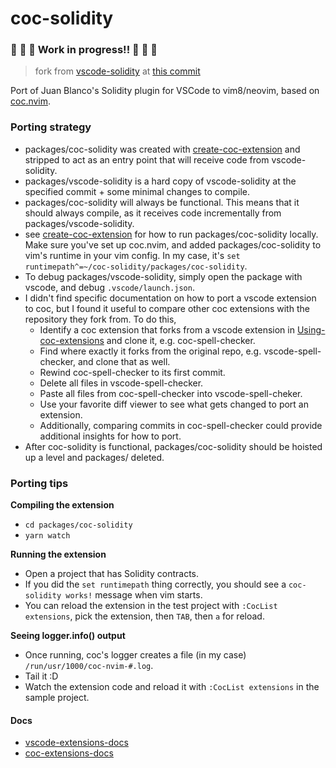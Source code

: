 # coc-solidity

### :construction: :construction: :construction: Work in progress!! :construction: :construction: :construction:

> fork from [vscode-solidity](https://github.com/juanfranblanco/vscode-solidity) at [this commit](https://github.com/juanfranblanco/vscode-solidity/commit/2b87c8f3b794febc52eede4acd09642c2726e792)

Port of Juan Blanco's Solidity plugin for VSCode to vim8/neovim, based on [coc.nvim](https://github.com/neoclide/coc.nvim).

### Porting strategy

* packages/coc-solidity was created with [create-coc-extension](https://github.com/fannheyward/create-coc-extension) and stripped to act as an entry point that will receive code from vscode-solidity.
* packages/vscode-solidity is a hard copy of vscode-solidity at the specified commit + some minimal changes to compile.
* packages/coc-solidity will always be functional. This means that it should always compile, as it receives code incrementally from packages/vscode-solidity.
* see [create-coc-extension](https://github.com/fannheyward/create-coc-extension) for how to run packages/coc-solidity locally. Make sure you've set up coc.nvim, and added packages/coc-solidity to vim's runtime in your vim config. In my case, it's `set runtimepath^=~/coc-solidity/packages/coc-solidity`.
* To debug packages/vscode-solidity, simply open the package with vscode, and debug `.vscode/launch.json`.
* I didn't find specific documentation on how to port a vscode extension to coc, but I found it useful to compare other coc extensions with the repository they fork from. To do this,
  * Identify a coc extension that forks from a vscode extension in [Using-coc-extensions](https://github.com/neoclide/coc.nvim/wiki/Using-coc-extensions) and clone it, e.g. coc-spell-checker.
  * Find where exactly it forks from the original repo, e.g. vscode-spell-checker, and clone that as well.
  * Rewind coc-spell-checker to its first commit.
  * Delete all files in vscode-spell-checker.
  * Paste all files from coc-spell-checker into vscode-spell-cheker.
  * Use your favorite diff viewer to see what gets changed to port an extension.
  * Additionally, comparing commits in coc-spell-checker could provide additional insights for how to port.
* After coc-solidity is functional, packages/coc-solidity should be hoisted up a level and packages/ deleted.

### Porting tips

**Compiling the extension**
* `cd packages/coc-solidity`
* `yarn watch`

**Running the extension**
* Open a project that has Solidity contracts.
* If you did the `set runtimepath` thing correctly, you should see a `coc-solidity works!` message when vim starts.
* You can reload the extension in the test project with `:CocList extensions`, pick the extension, then `TAB`, then `a` for reload.

**Seeing logger.info() output**
* Once running, coc's logger creates a file (in my case) `/run/usr/1000/coc-nvim-#.log`.
* Tail it :D
* Watch the extension code and reload it with `:CocList extensions` in the sample project.

#### Docs
* [vscode-extensions-docs](https://www.google.com/search?client=firefox-b-d&q=vscode+extension+api)
* [coc-extensions-docs](https://github.com/neoclide/coc.nvim/wiki/Using-coc-extensions)
